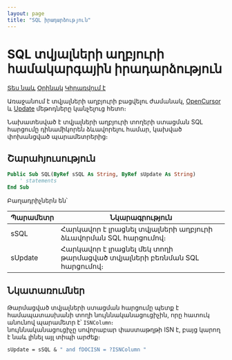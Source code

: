 ```yaml
---
layout: page
title: "SQL իրադարձություն"
---
```


# SQL տվյալների աղբյուրի համակարգային իրադարձություն

[Տես նաև](../scriptstproced.md) [Օրինակ](../Examples/E_SQL.md) [Կիրառվում է](../Defs/Data.md)

Առաջանում է տվյալների աղբյուրի բացվելու ժամանակ, [OpenCursor](../Functions/ASDATA/OpenCursor.md) և [Update](../Functions/ICurrentView/Update.md) մեթոդները կանչելուց հետո։

Նախատեսված է տվյալների աղբյուրի տողերի ստացման SQL հարցումը դինամիկորեն ձևավորելու համար, կախված փոխանցված պարամետրերից։ 

## Շարահյուսություն

``` vb
Public Sub SQL(ByRef sSQL As String, ByRef sUpdate As String)
    ' statements
End Sub
```

Բաղադրիչներն են՝ 

| Պարամետր | Նկարագրություն |
|--|--|
| sSQL | Հարկավոր է լրացնել տվյալների աղբյուրի ձևավորման SQL հարցումով։ |
| sUpdate | Հարկավոր է լրացնել մեկ տողի թարմացված տվյալների բեռնման SQL հարցումով։ |

## Նկատառումներ

Թարմացված տվյալների ստացման հարցումը պետք է համապատասխանի տողի նույննականացուցիչին, որը հատուկ անունով պարամետր է՝ `ISNColumn`։  
նույննականացուցիչը սովորաբար փաստաթղթի ISN է, բայց կարող է նաև լինել այլ տիպի արժեք։

``` vb
sUpdate = sSQL & " and fDOCISN = ?ISNColumn "
```
